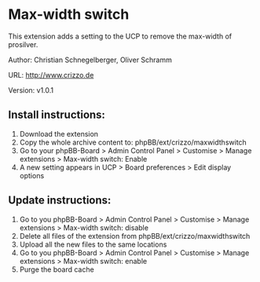 Max-width switch
=========================

This extension adds a setting to the UCP to remove the max-width of prosilver.

Author: Christian Schnegelberger, Oliver Schramm

URL: http://www.crizzo.de

Version: v1.0.1 

## Install instructions:
1. Download the extension
2. Copy the whole archive content to: phpBB/ext/crizzo/maxwidthswitch
3. Go to your phpBB-Board > Admin Control Panel > Customise > Manage extensions > Max-width switch: Enable
4. A new setting appears in UCP > Board preferences > Edit display options

## Update instructions:
1. Go to you phpBB-Board > Admin Control Panel > Customise > Manage extensions > Max-width switch: disable
2. Delete all files of the extension from phpBB/ext/crizzo/maxwidthswitch
3. Upload all the new files to the same locations
4. Go to you phpBB-Board > Admin Control Panel > Customise > Manage extensions > Max-width switch: enable
5. Purge the board cache